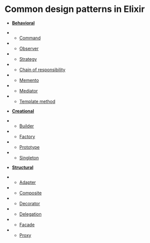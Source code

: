 # Common design patterns in Elixir

* [**Behavioral**](https://github.com/ZXZs/design-patterns-in-elixir/tree/master/behavioral)
* * [Command](https://github.com/ZXZs/design-patterns-in-elixir/tree/master/behavioral/command)
* * [Observer](https://github.com/ZXZs/design-patterns-in-elixir/tree/master/behavioral/observer)
* * [Strategy](https://github.com/ZXZs/design-patterns-in-elixir/tree/master/behavioral/strategy)
* * [Chain of responsibility](https://github.com/ZXZs/elixir-design-patterns/tree/master/behavioral/chain)
* * [Memento](https://github.com/ZXZs/elixir-design-patterns/tree/master/behavioral/memento)
* * [Mediator](https://github.com/ZXZs/elixir-design-patterns/tree/master/behavioral/mediator)
* * [Template method](https://github.com/ZXZs/design-patterns-in-elixir/tree/master/behavioral/template_method)

* [**Creational**](https://github.com/ZXZs/design-patterns-in-elixir/tree/master/creational)
* * [Builder](https://github.com/ZXZs/design-patterns-in-elixir/tree/master/creational/builder)
* * [Factory](https://github.com/ZXZs/design-patterns-in-elixir/tree/master/creational/factory)
* * [Prototype](https://github.com/ZXZs/design-patterns-in-elixir/tree/master/creational/prototype)
* * [Singleton](https://github.com/ZXZs/design-patterns-in-elixir/tree/master/creational/singleton)

* [**Structural**](https://github.com/ZXZs/design-patterns-in-elixir/tree/master/structural)
* * [Adapter](https://github.com/ZXZs/design-patterns-in-elixir/tree/master/structural/adapter)
* * [Composite](https://github.com/ZXZs/design-patterns-in-elixir/tree/master/structural/composite)
* * [Decorator](https://github.com/ZXZs/design-patterns-in-elixir/tree/master/structural/decorator)
* * [Delegation](https://github.com/ZXZs/design-patterns-in-elixir/tree/master/structural/delegation)
* * [Facade](https://github.com/ZXZs/design-patterns-in-elixir/tree/master/structural/facade)
* * [Proxy](https://github.com/ZXZs/design-patterns-in-elixir/tree/master/structural/proxy)
